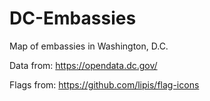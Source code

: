 # DC-Embassies
Map of embassies in Washington, D.C. 

Data from: https://opendata.dc.gov/

Flags from: https://github.com/lipis/flag-icons